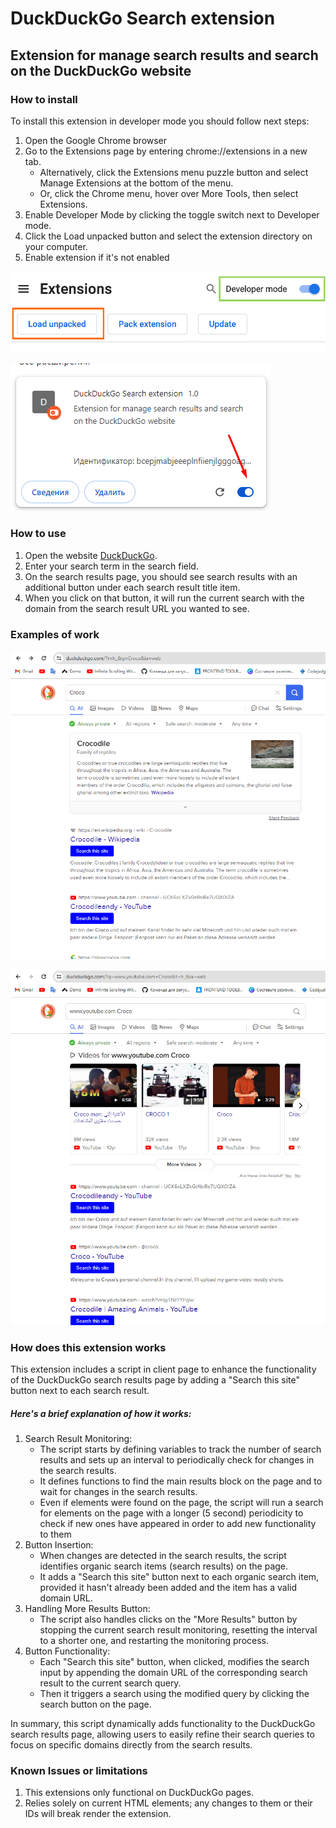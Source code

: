 # DuckDuckGo Search extension

## Extension for manage search results and search on the DuckDuckGo website

### How to install
To install this extension in developer mode you should follow next steps:
1. Open the Google Chrome browser
2. Go to the Extensions page by entering chrome://extensions in a new tab.
    - Alternatively, click the Extensions menu puzzle button and select Manage Extensions at the bottom of the menu.
    - Or, click the Chrome menu, hover over More Tools, then select Extensions.
3. Enable Developer Mode by clicking the toggle switch next to Developer mode.
4. Click the Load unpacked button and select the extension directory on your computer.
5. Enable extension if it's not enabled

![Load unpacked extension in Development mode](chrome-extension-dev-mode.png)

![Enable extension](extension-toggle.png)

### How to use
1. Open the website [DuckDuckGo](https://duckduckgo.com/).
2. Enter your search term in the search field.
3. On the search results page, you should see search results with an additional button under each search result title item.
4. When you click on that button, it will run the current search with the domain from the search result URL you wanted to see.

### Examples of work
![Search results with extension button](render-extension-button.png)

![Modified search field after clicking on extension button](result-of-clicking-button.jpg)

### How does this extension works
This extension includes a script in client page to enhance the functionality of the DuckDuckGo search results page by adding a "Search this site" button next to each search result. 
##### Here's a brief explanation of how it works:

1. Search Result Monitoring:
    - The script starts by defining variables to track the number of search results and sets up an interval to periodically check for changes in the search results.
    - It defines functions to find the main results block on the page and to wait for changes in the search results.
    - Even if elements were found on the page, the script will run a search for elements on the page with a longer (5 second) periodicity to check if new ones have appeared in order to add new functionality to them
2. Button Insertion:
    - When changes are detected in the search results, the script identifies organic search items (search results) on the page.
    - It adds a "Search this site" button next to each organic search item, provided it hasn't already been added and the item has a valid domain URL.
3. Handling More Results Button:
    - The script also handles clicks on the "More Results" button by stopping the current search result monitoring, resetting the interval to a shorter one, and restarting the monitoring process.
4. Button Functionality:
    - Each "Search this site" button, when clicked, modifies the search input by appending the domain URL of the corresponding search result to the current search query.
    - Then it triggers a search using the modified query by clicking the search button on the page.

In summary, this script dynamically adds functionality to the DuckDuckGo search results page, allowing users to easily refine their search queries to focus on specific domains directly from the search results.

### Known Issues or limitations
1. This extensions only functional on DuckDuckGo pages.
2. Relies solely on current HTML elements; any changes to them or their IDs will break render the extension.